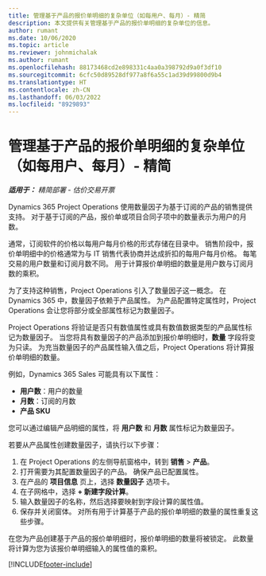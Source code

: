 ```yaml
---
title: 管理基于产品的报价单明细的复杂单位（如每用户、每月）- 精简
description: 本文提供有关管理基于产品的报价单明细的复杂单位的信息。
author: rumant
ms.date: 10/06/2020
ms.topic: article
ms.reviewer: johnmichalak
ms.author: rumant
ms.openlocfilehash: 88173468cd2e898331c4aa0a398792d9a0f3df10
ms.sourcegitcommit: 6cfc50d89528df977a8f6a55c1ad39d99800d9b4
ms.translationtype: HT
ms.contentlocale: zh-CN
ms.lasthandoff: 06/03/2022
ms.locfileid: "8929893"
---
```

# <a name="managing-complex-units-such-as-per-user-per-month-for-product-based-quote-lines---lite"></a>管理基于产品的报价单明细的复杂单位（如每用户、每月）- 精简

_**适用于：** 精简部署 - 估价交易开票_

Dynamics 365 Project Operations 使用数量因子为基于订阅的产品的销售提供支持。 对于基于订阅的产品，报价单或项目合同子项中的数量表示为用户的月数。

通常，订阅软件的价格以每用户每月价格的形式存储在目录中。 销售阶段中，报价单明细中的价格通常为与 IT 销售代表协商并达成折扣的每用户每月价格。 每笔交易的用户数量和订阅月数不同。 用于计算报价单明细的数量是用户数与订阅月数的乘积。

为了支持这种销售，Project Operations 引入了数量因子这一概念。 在 Dynamics 365 中，数量因子依赖于产品属性。 为产品配置特定属性时，Project Operations 会让您将部分或全部属性标记为数量因子。

Project Operations 将验证是否只有数值属性或具有数值数据类型的产品属性标记为数量因子。 当您将具有数量因子的产品添加到报价单明细时，**数量** 字段将变为只读。 为充当数量因子的产品属性输入值之后，Project Operations 将计算报价单明细的数量。

例如，Dynamics 365 Sales 可能具有以下属性：

- **用户数**：用户的数量
- **月数**：订阅的月数
- **产品 SKU**

您可以通过编辑产品明细的属性，将 **用户数** 和 **月数** 属性标记为数量因子。

若要从产品属性创建数量因子，请执行以下步骤：

1. 在 Project Operations 的左侧导航窗格中，转到 **销售** > **产品**。
2. 打开需要为其配置数量因子的产品。 确保产品已配置属性。
3. 在产品的 **项目信息** 页上，选择 **数量因子** 选项卡。
4. 在子网格中，选择 **+ 新建字段计算**。
5. 输入数量因子的名称，然后选择要映射到字段计算的属性值。
6. 保存并关闭窗体。 对所有用于计算基于产品的报价单明细的数量的属性重复这些步骤。

在您为产品创建基于产品的报价单明细时，报价单明细的数量将被锁定。 此数量将计算为您为该报价单明细输入的属性值的乘积。


[!INCLUDE[footer-include](../../includes/footer-banner.md)]
